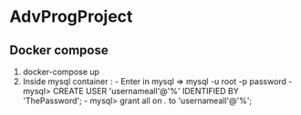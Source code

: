 # AdvProgProject

## Docker compose

1. docker-compose up
2. Inside mysql container :
          - Enter in mysql => mysql -u root -p password
          - mysql> CREATE USER 'usernameall'@'%' IDENTIFIED BY 'ThePassword';
          - mysql> grant all on *.* to 'usernameall'@'%';
